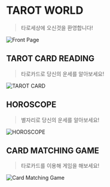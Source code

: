 # TAROT WORLD
> 타로세상에 오신것을 환영합니다!
> 
![Front Page](https://user-images.githubusercontent.com/77821336/134337364-18a23eec-ff74-4806-88b6-4081b62d3807.png)
## TAROT CARD READING
> 타로카드로 당신의 운세를 알아보세요!
> 
![TAROT CARD](https://user-images.githubusercontent.com/77821336/134337282-3a912011-a281-4270-816e-578a4399681e.png)

## HOROSCOPE
> 별자리로 당신의 운세를 알아보세요!
> 
![HOROSCOPE](https://user-images.githubusercontent.com/77821336/134337318-3b7c48a2-4008-45c4-aa48-92dc0beeca56.png)

## CARD MATCHING GAME
> 타로카드를 이용해 게임을 해보세요!
> 
![Card Matching Game](https://user-images.githubusercontent.com/77821336/134337337-2c6c1925-d85f-4ee4-aa7b-a59469595ae7.png)
